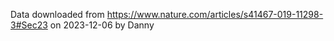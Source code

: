 Data downloaded from https://www.nature.com/articles/s41467-019-11298-3#Sec23 on 2023-12-06 by Danny
